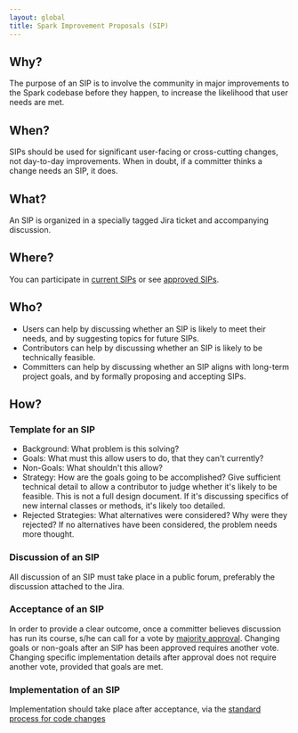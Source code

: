 ```yaml
---
layout: global
title: Spark Improvement Proposals (SIP)
---
```


## Why?

The purpose of an SIP is to involve the community in major improvements to the Spark codebase before they happen, to increase the likelihood that user needs are met.

## When?

SIPs should be used for significant user-facing or cross-cutting changes, not day-to-day improvements.  When in doubt, if a committer thinks a change needs an SIP, it does.

## What?

An SIP is organized in a specially tagged Jira ticket and accompanying discussion.

## Where?

You can participate in [current SIPs](http://SOME-LINK-TO-A-JIRA-FILTER) or see [approved SIPs](http://SOME-LINK-TO-A-JIRA-FILTER-FOR-COMPLETED).

## Who?

* Users can help by discussing whether an SIP is likely to meet their needs, and by suggesting topics for future SIPs.
* Contributors can help by discussing whether an SIP is likely to be technically feasible.
* Committers can help by discussing whether an SIP aligns with long-term project goals, and by formally proposing and accepting SIPs.

## How?

### Template for an SIP
* Background: What problem is this solving?
* Goals: What must this allow users to do, that they can't currently?
* Non-Goals: What shouldn't this allow?
* Strategy: How are the goals going to be accomplished? Give sufficient technical detail to allow a contributor to judge whether it's likely to be feasible. This is not a full design document. If it's discussing specifics of new internal classes or methods, it's likely too detailed.
* Rejected Strategies: What alternatives were considered? Why were they rejected?  If no alternatives have been considered, the problem needs more thought.

### Discussion of an SIP
All discussion of an SIP must take place in a public forum, preferably the discussion attached to the Jira.

### Acceptance of an SIP
In order to provide a clear outcome, once a committer believes discussion has run its course, s/he can call for a vote by [majority approval](https://www.apache.org/foundation/glossary.html#MajorityApproval). Changing goals or non-goals after an SIP has been approved requires another vote. Changing specific implementation details after approval does not require another vote, provided that goals are met.

### Implementation of an SIP
Implementation should take place after acceptance, via the [standard process for code changes](https://cwiki.apache.org/confluence/display/SPARK/Contributing+to+Spark#ContributingtoSpark-PreparingtoContributeCodeChanges)